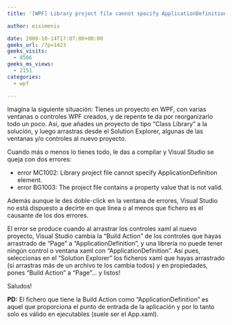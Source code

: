 ```yaml
---
title: '[WPF] Library project file cannot specify ApplicationDefinition element'

author: eiximenis

date: 2008-10-14T17:07:00+00:00
geeks_url: /?p=1423
geeks_visits:
  - 8506
geeks_ms_views:
  - 2151
categories:
  - wpf

---
```

Imagina la siguiente situación: Tienes un proyecto en WPF, con varias ventanas o controles WPF creados, y de repente te da por reorganizarlo todo un poco. Así, que añades un proyecto de tipo &#8220;Class Library&#8221; a la solución, y luego arrastras desde el Solution Explorer, algunas de las ventanas y/o controles al nuevo proyecto.

<!--more-->

Cuando más o menos lo tienes todo, le das a compilar y Visual Studio se queja con dos errores:

  * error MC1002: Library project file cannot specify ApplicationDefinition element.
  * error BG1003: The project file contains a property value that is not valid.

Además aunque le des doble-click en la ventana de errores, Visual Studio no está dispuesto a decirte en que línea o al menos que fichero es el causante de los dos errores.

El error se produce cuando al arrastrar los controles xaml al nuevo proyecto, Visual Studio cambia la &#8220;Build Action&#8221; de los controles que hayas arrastrado de &#8220;Page&#8221; a &#8220;ApplicationDefinition&#8221;, y una librería no puede tener ningún control o ventana xaml con &#8220;ApplicationDefinition&#8221;. Así pues, seleccionas en el &#8220;Solution Explorer&#8221; los ficheros xaml que hayas arrastrado (si arrastras más de un archivo te los cambia todos) y en propiedades, pones &#8220;Build Action&#8221; a &#8220;Page&#8221;... y listos!

Saludos! 

**PD:** El fichero que tiene la Build Action como &#8220;ApplicationDefinition&#8221; es aquel que proporciona el punto de entrada de la aplicación y por lo tanto solo es válido en ejecutables (suele ser el App.xaml).